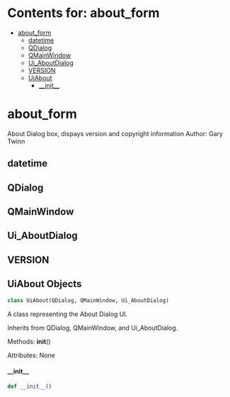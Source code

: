 # Contents for: about_form

* [about\_form](#about_form)
  * [datetime](#about_form.datetime)
  * [QDialog](#about_form.QDialog)
  * [QMainWindow](#about_form.QMainWindow)
  * [Ui\_AboutDialog](#about_form.Ui_AboutDialog)
  * [VERSION](#about_form.VERSION)
  * [UiAbout](#about_form.UiAbout)
    * [\_\_init\_\_](#about_form.UiAbout.__init__)

<a id="about_form"></a>

# about\_form

About Dialog box, dispays version and copyright information
Author: Gary Twinn

<a id="about_form.datetime"></a>

## datetime

<a id="about_form.QDialog"></a>

## QDialog

<a id="about_form.QMainWindow"></a>

## QMainWindow

<a id="about_form.Ui_AboutDialog"></a>

## Ui\_AboutDialog

<a id="about_form.VERSION"></a>

## VERSION

<a id="about_form.UiAbout"></a>

## UiAbout Objects

```python
class UiAbout(QDialog, QMainWindow, Ui_AboutDialog)
```

A class representing the About Dialog UI.

Inherits from QDialog, QMainWindow, and Ui_AboutDialog.

Methods:
    __init__()

Attributes:
    None

<a id="about_form.UiAbout.__init__"></a>

#### \_\_init\_\_

```python
def __init__()
```

